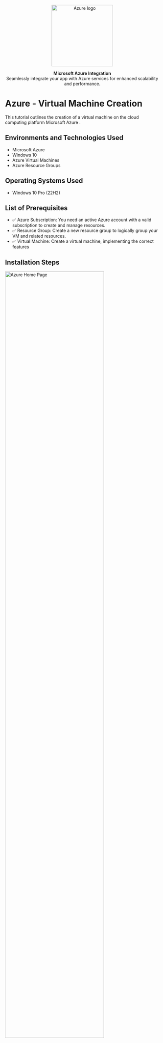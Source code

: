<p align="center">

  <img src="https://i.imgur.com/7Ny2zah.png" alt="Azure logo" width="200" />
</p>

<p align="center">
  <b>Microsoft Azure Integration</b><br/>
  Seamlessly integrate your app with Azure services for enhanced scalability and performance.
</p>

</p>

<h1>Azure - Virtual Machine Creation </h1>
This tutorial outlines the creation of a virtual machine on the cloud computing platform Microsoft Azure .<br />



<h2>Environments and Technologies Used</h2>

- Microsoft Azure
- Windows 10
- Azure Virtual Machines
- Azure Resource Groups

<h2>Operating Systems Used </h2>

- Windows 10 Pro</b> (22H2)

<h2>List of Prerequisites</h2>

- ✅ Azure Subscription: You need an active Azure account with a valid subscription to create and manage resources.
- ✅ Resource Group: Create a new resource group to logically group your VM and related resources.
- ✅ Virtual Machine: Create a virtual machine, implementing the correct features

<h2>Installation Steps</h2>

<p>
<img src="https://imgur.com/IS5yIti.png" height="80%" width="80%" alt="Azure Home Page"/>
</p>
<p>
    <p align="center"><b>Azure Resource Deployment Flow</b><br/>
A visual overview of the step-by-step process for deploying resources in Microsoft Azure using templates and automation tools.
</p>
So you can go ahead and get logged into your Azure account. Once you are logged in, you will automatically land on the Azure home page. You then want to click on "Resource Groups" as directed by the arrow in the image above. Once you have done that, you will see a blue button which says "+create" which you should click on to proceed.
</p>

<br />
<p align="center">
  <img src="https://imgur.com/xEwT5Ns.png" alt="Resource Group Creation Steps" width="500" />
</p>

<p>
Next, you want to fill these details in. For the "Subscription" please use your current subscription. For your "Resource Group Name" i recommend using the name i used, to make it easier, however feel free to make your own. Please note that you cannot use spaces, instead, use a hyphen. Next, for your "Region" i recommend using East US 2. Once all the details have been filled in, proceed by clicking "Review + Create" as directed by the arrow in the image above. Another blue button "create" will appear at the bottom, please click on this to proceed.
</p>
<br />

<p>
<img src="https://imgur.com/dnm93q6.png" height="80%" width="80%" alt="Resource Group Creation Steps"/>
</p>
<p>
You can now go ahead and refresh your page by clicking the refresh button as shown at number 1 in the image. Once the page is refreshed, you should be able to see the resource group we just created as shown at number 2 in the image. Now we can go ahead and create our virtual machine. As shown at number 3 in the image, head over to the search bar and type in "virtual machine". Next click on "virtual machine" as shown at number 4 in the image above.
</p>
<br />

<img src="https://imgur.com/J7GuqtG.png" height="80%" width="80%" alt="Resource Group Creation Steps"/>
</p>
After you clicked "Virtual Machine" you should have landed on this page. The next thing you want to do, is to click "Create" as shown at number 1 in the image above. A drop down menu should pop up, and you should then click "Azure Virtual Machine" as shown at number 2 in the image above.

<p>
<br />
<img src="https://imgur.com/4lvo5Uy.png" height="80%" width="80%" alt="Resource Group Creation Steps"/>
</p>
You should now be on this page. We can now go ahead and fill in the details for our virtual machine. For "Subscription" please use the appropriate one. For "Resource Group", use the resource group we just created as you can see at number 2 in the image above. For "Virtual Machine Name" as seen at number 3, go ahead and create a name, its perfectly fine if you use the same one as me. Once again, note that spaces arent allowed, so please use a hyphen instead. For "Region" as shown at number 4, i recommend keeping it the same as our resource group, so go ahead and choose "East US 2". For "Image" as shown at number 5, you want to go ahead and choose "Windows 10 Pro", as it is a Windows Virtual Machine that we are creating. For "Size" as seen at number 6, i recommend choosing one with 2vcpus, so go ahead and do that. After, go ahead and create a username and password as shown at number 7. Please make a note of this as you will be needing it later.

<p>
<br />
<p align="center">
<img src="https://imgur.com/Xhip9uH.png" alt="Resource Group Creation Steps" width="500" />
</p>
Next, under "Licensing" go ahead and check the box as shown in number 1 in the image above. Once all of this has been completed, go ahead and click "Review + Create" at the bottom of the page.
<p>
<p align="center">
<img src="https://imgur.com/i27RjA0.png" alt="Resource Group Creation Steps" width="500" />
</p>
Microsoft Azure will then do its final validation checks. This can take a few minutes so please wait patiently. Once the validation is successful, you can go ahead and click on "create" as shown at number 1 in the image above.
<p>
<br />
<img src="https://imgur.com/jSWc4Qr.png" height="80%" width="80%" alt="Resource Group Creation Steps"/>
</p>
The virtual machine is now in the deployment stage. Please wait for it to be deployed, as this can take up to 3mins, so please be patient. Once it has finished being deployed, you will see the message, "Your deployment is complete" as shown at number 1 in the image above. So now that our virtual machine has been created, we can now go back to our virtual machines section in Azure, by typing in the search bar, "Virtual Machine". We can now see that our virtual machine is active and showing, as shown at number 2 in the image above. Your all set! Thanks for using this tutorial, and in our next repository, we will be logging into our Virtual Machine and testing it out. (Soon to come.)
